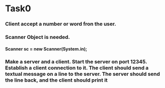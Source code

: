 # Task0
### Client accept a number or word fron the user.
### Scanner Object is needed.
#### Scanner sc = new Scanner(System.in);
### Make a server and a client. Start the server on port 12345. Establish a client connection to it. The client should send a textual message on a line to the server. The server should send the line back, and the client should print it
